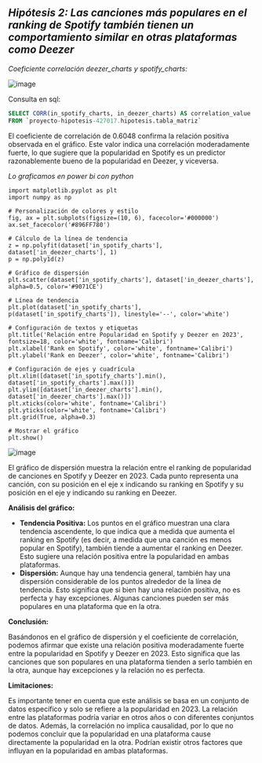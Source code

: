 ## *Hipótesis 2: Las canciones más populares en el ranking de Spotify también tienen un comportamiento similar en otras plataformas como Deezer*

*Coeficiente correlación deezer_charts y spotify_charts:*

![image](https://github.com/user-attachments/assets/3dc4e8bb-fc33-4495-9da4-f55b4f178a19)

Consulta en sql:
```sql 
SELECT CORR(in_spotify_charts, in_deezer_charts) AS correlation_value
FROM `proyecto-hipotesis-427017.hipotesis.tabla_matriz`
```

El coeficiente de correlación de 0.6048 confirma la relación positiva observada en el gráfico. Este valor indica una correlación moderadamente fuerte, lo que sugiere que la popularidad en Spotify es un predictor razonablemente bueno de la popularidad en Deezer, y viceversa.

*Lo graficamos en power bi con python*

```phyton
import matplotlib.pyplot as plt
import numpy as np

# Personalización de colores y estilo
fig, ax = plt.subplots(figsize=(10, 6), facecolor='#000000')
ax.set_facecolor('#896FF780')

# Cálculo de la línea de tendencia
z = np.polyfit(dataset['in_spotify_charts'], dataset['in_deezer_charts'], 1)
p = np.poly1d(z)

# Gráfico de dispersión
plt.scatter(dataset['in_spotify_charts'], dataset['in_deezer_charts'], alpha=0.5, color='#9071CE')

# Línea de tendencia
plt.plot(dataset['in_spotify_charts'], p(dataset['in_spotify_charts']), linestyle='--', color='white')

# Configuración de textos y etiquetas
plt.title('Relación entre Popularidad en Spotify y Deezer en 2023', fontsize=18, color='white', fontname='Calibri')
plt.xlabel('Rank en Spotify', color='white', fontname='Calibri')
plt.ylabel('Rank en Deezer', color='white', fontname='Calibri')

# Configuración de ejes y cuadrícula
plt.xlim([dataset['in_spotify_charts'].min(), dataset['in_spotify_charts'].max()])
plt.ylim([dataset['in_deezer_charts'].min(), dataset['in_deezer_charts'].max()])
plt.xticks(color='white', fontname='Calibri')
plt.yticks(color='white', fontname='Calibri')
plt.grid(True, alpha=0.3)

# Mostrar el gráfico
plt.show()
```

![image](https://github.com/user-attachments/assets/13d5fedc-b49e-4b5f-bde4-1d4ed16a5ed0)

El gráfico de dispersión muestra la relación entre el ranking de popularidad de canciones en Spotify y Deezer en 2023. Cada punto representa una canción, con su posición en el eje x indicando su ranking en Spotify y su posición en el eje y indicando su ranking en Deezer.

**Análisis del gráfico:**

* **Tendencia Positiva:** Los puntos en el gráfico muestran una clara tendencia ascendente, lo que indica que a medida que aumenta el ranking en Spotify (es decir, a medida que una canción es menos popular en Spotify), también tiende a aumentar el ranking en Deezer. Esto sugiere una relación positiva entre la popularidad en ambas plataformas.
* **Dispersión:** Aunque hay una tendencia general, también hay una dispersión considerable de los puntos alrededor de la línea de tendencia. Esto significa que si bien hay una relación positiva, no es perfecta y hay excepciones. Algunas canciones pueden ser más populares en una plataforma que en la otra.

**Conclusión:**

Basándonos en el gráfico de dispersión y el coeficiente de correlación, podemos afirmar que existe una relación positiva moderadamente fuerte entre la popularidad en Spotify y Deezer en 2023. Esto significa que las canciones que son populares en una plataforma tienden a serlo también en la otra, aunque hay excepciones y la relación no es perfecta.

**Limitaciones:**

Es importante tener en cuenta que este análisis se basa en un conjunto de datos específico y solo se refiere a la popularidad en 2023. La relación entre las plataformas podría variar en otros años o con diferentes conjuntos de datos. Además, la correlación no implica causalidad, por lo que no podemos concluir que la popularidad en una plataforma cause directamente la popularidad en la otra. Podrían existir otros factores que influyan en la popularidad en ambas plataformas.
